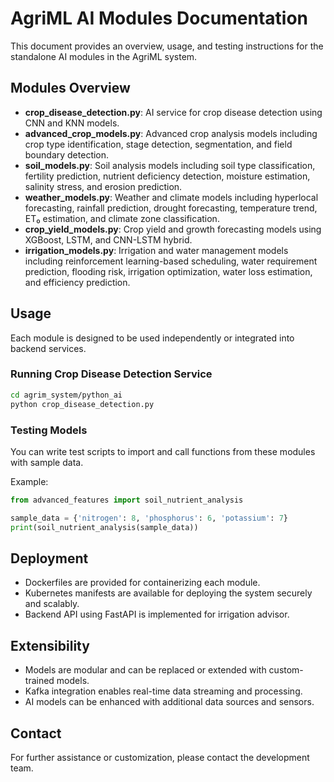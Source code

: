 # AgriML AI Modules Documentation

This document provides an overview, usage, and testing instructions for the standalone AI modules in the AgriML system.

## Modules Overview

- **crop_disease_detection.py**: AI service for crop disease detection using CNN and KNN models.
- **advanced_crop_models.py**: Advanced crop analysis models including crop type identification, stage detection, segmentation, and field boundary detection.
- **soil_models.py**: Soil analysis models including soil type classification, fertility prediction, nutrient deficiency detection, moisture estimation, salinity stress, and erosion prediction.
- **weather_models.py**: Weather and climate models including hyperlocal forecasting, rainfall prediction, drought forecasting, temperature trend, ET₀ estimation, and climate zone classification.
- **crop_yield_models.py**: Crop yield and growth forecasting models using XGBoost, LSTM, and CNN-LSTM hybrid.
- **irrigation_models.py**: Irrigation and water management models including reinforcement learning-based scheduling, water requirement prediction, flooding risk, irrigation optimization, water loss estimation, and efficiency prediction.

## Usage

Each module is designed to be used independently or integrated into backend services.

### Running Crop Disease Detection Service

```bash
cd agrim_system/python_ai
python crop_disease_detection.py
```

### Testing Models

You can write test scripts to import and call functions from these modules with sample data.

Example:

```python
from advanced_features import soil_nutrient_analysis

sample_data = {'nitrogen': 8, 'phosphorus': 6, 'potassium': 7}
print(soil_nutrient_analysis(sample_data))
```

## Deployment

- Dockerfiles are provided for containerizing each module.
- Kubernetes manifests are available for deploying the system securely and scalably.
- Backend API using FastAPI is implemented for irrigation advisor.

## Extensibility

- Models are modular and can be replaced or extended with custom-trained models.
- Kafka integration enables real-time data streaming and processing.
- AI models can be enhanced with additional data sources and sensors.

## Contact

For further assistance or customization, please contact the development team.
